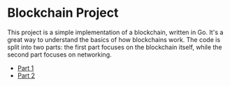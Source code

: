# Blockchain Project

This project is a simple implementation of a blockchain, written in Go. It's a great way to understand the basics of how blockchains work. The code is split into two parts: the first part focuses on the blockchain itself, while the second part focuses on networking.

- [Part 1][]
- [Part 2][]

[Part 1]: https://mycoralhealth.medium.com/code-your-own-blockchain-in-less-than-200-lines-of-go-e296282bcffc
[Part 2]: https://mycoralhealth.medium.com/part-2-networking-code-your-own-blockchain-in-less-than-200-lines-of-go-17fe1dad46e1
